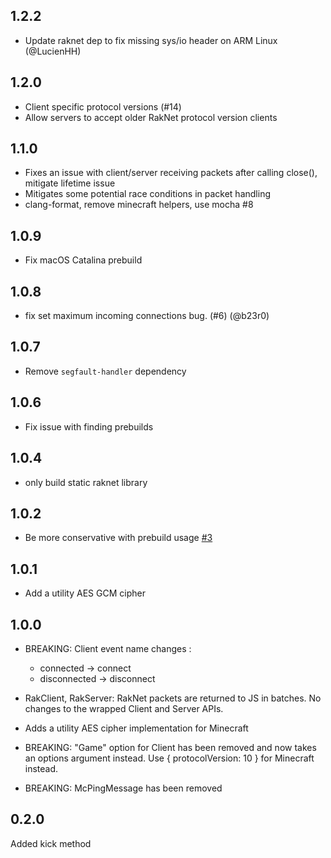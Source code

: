 ## 1.2.2
* Update raknet dep to fix missing sys/io header on ARM Linux (@LucienHH)

## 1.2.0
* Client specific protocol versions (#14)
* Allow servers to accept older RakNet protocol version clients

## 1.1.0
* Fixes an issue with client/server receiving packets after calling close(), mitigate lifetime issue
* Mitigates some potential race conditions in packet handling
* clang-format, remove minecraft helpers, use mocha #8

## 1.0.9
* Fix macOS Catalina prebuild

## 1.0.8
* fix set maximum incoming connections bug. (#6) (@b23r0)

## 1.0.7
* Remove `segfault-handler` dependency

## 1.0.6
* Fix issue with finding prebuilds

## 1.0.4
* only build static raknet library

## 1.0.2
* Be more conservative with prebuild usage [#3](https://github.com/extremeheat/node-raknet-native/pull/3)

## 1.0.1

* Add a utility AES GCM cipher

## 1.0.0

* BREAKING: Client event name changes : 
  * connected -> connect
  * disconnected -> disconnect
* RakClient, RakServer: RakNet packets are returned to JS in batches. No changes to the wrapped Client and Server APIs.

* Adds a utility AES cipher implementation for Minecraft
* BREAKING: "Game" option for Client has been removed and now takes an options argument instead. Use { protocolVersion: 10 } for Minecraft instead.
* BREAKING: McPingMessage has been removed

## 0.2.0

Added kick method
